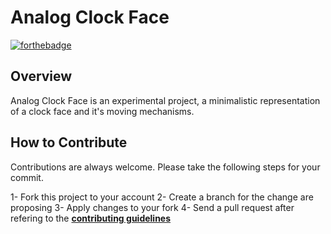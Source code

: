 #  Analog Clock Face
[![forthebadge](https://forthebadge.com/images/badges/made-with-swift.svg)](https://forthebadge.com)

## Overview
Analog Clock Face is an experimental project, a minimalistic representation of a clock face and it's moving mechanisms. 

## How to Contribute
Contributions are always welcome. Please take the following steps for your commit.

1- Fork this project to your account
2- Create a branch for the change are proposing
3- Apply changes to your fork
4- Send a pull request after refering to the **[contributing guidelines](https://github.com/caalar/.github/blob/master/CONTRIBUTING.md)**
